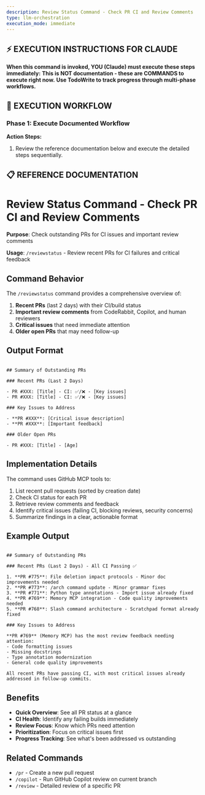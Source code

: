 ```yaml
---
description: Review Status Command - Check PR CI and Review Comments
type: llm-orchestration
execution_mode: immediate
---
```

## ⚡ EXECUTION INSTRUCTIONS FOR CLAUDE
**When this command is invoked, YOU (Claude) must execute these steps immediately:**
**This is NOT documentation - these are COMMANDS to execute right now.**
**Use TodoWrite to track progress through multi-phase workflows.**

## 🚨 EXECUTION WORKFLOW

### Phase 1: Execute Documented Workflow

**Action Steps:**
1. Review the reference documentation below and execute the detailed steps sequentially.

## 📋 REFERENCE DOCUMENTATION

# Review Status Command - Check PR CI and Review Comments

**Purpose**: Check outstanding PRs for CI issues and important review comments

**Usage**: `/reviewstatus` - Review recent PRs for CI failures and critical feedback

## Command Behavior

The `/reviewstatus` command provides a comprehensive overview of:
1. **Recent PRs** (last 2 days) with their CI/build status
2. **Important review comments** from CodeRabbit, Copilot, and human reviewers
3. **Critical issues** that need immediate attention
4. **Older open PRs** that may need follow-up

## Output Format

```

## Summary of Outstanding PRs

### Recent PRs (Last 2 Days)

- PR #XXX: [Title] - CI: ✅/❌ - [Key issues]
- PR #XXX: [Title] - CI: ✅/❌ - [Key issues]

### Key Issues to Address

- **PR #XXX**: [Critical issue description]
- **PR #XXX**: [Important feedback]

### Older Open PRs

- PR #XXX: [Title] - [Age]
```

## Implementation Details

The command uses GitHub MCP tools to:
1. List recent pull requests (sorted by creation date)
2. Check CI status for each PR
3. Retrieve review comments and feedback
4. Identify critical issues (failing CI, blocking reviews, security concerns)
5. Summarize findings in a clear, actionable format

## Example Output

```

## Summary of Outstanding PRs

### Recent PRs (Last 2 Days) - All CI Passing ✅

1. **PR #775**: File deletion impact protocols - Minor doc improvements needed
2. **PR #773**: /arch command update - Minor grammar fixes
3. **PR #771**: Python type annotations - Import issue already fixed
4. **PR #769**: Memory MCP integration - Code quality improvements needed
5. **PR #768**: Slash command architecture - Scratchpad format already fixed

### Key Issues to Address

**PR #769** (Memory MCP) has the most review feedback needing attention:
- Code formatting issues
- Missing docstrings
- Type annotation modernization
- General code quality improvements

All recent PRs have passing CI, with most critical issues already addressed in follow-up commits.
```

## Benefits

- **Quick Overview**: See all PR status at a glance
- **CI Health**: Identify any failing builds immediately
- **Review Focus**: Know which PRs need attention
- **Prioritization**: Focus on critical issues first
- **Progress Tracking**: See what's been addressed vs outstanding

## Related Commands

- `/pr` - Create a new pull request
- `/copilot` - Run GitHub Copilot review on current branch
- `/review` - Detailed review of a specific PR
